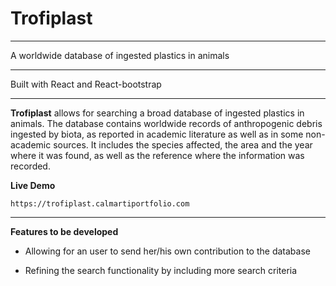 # Trofiplast 

---

A worldwide database of ingested plastics in animals

---
Built with React and React-bootstrap

---

**Trofiplast** allows for searching a broad database of ingested plastics in animals. The database contains worldwide records of anthropogenic debris ingested by biota, as reported in academic literature as well as in some non-academic sources. It includes the species affected, the area and the year where it was found, as well as the reference where the information was recorded.

**Live Demo**

```
https://trofiplast.calmartiportfolio.com
```

---

**Features to be developed**
 
* Allowing for an user to send her/his own contribution to the database

* Refining the search functionality by including more search criteria
